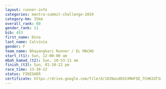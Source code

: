 ```yaml
---
layout: runner-info 
categories: mantra-summit-challenge-2019 
category-km: 35km 
overall_rank: 60
gender_rank: 11
bib: 453
first_name: Dina
last_name: Calvinia
gender: F
team_name: Bhayangkari Runner / EL MACHO
start_(t1): Sun, 12-00-00 am
mbah_kamad_(t2): Sun, 10-53-11 am
finish_(t3): Sun, 01-30-22 pm
race_time: 13-30-22
status: FINISHER
certificate: https-//drive.google.com/file/d/1O2NasdEk53MmF5D_7CH6Idf3uVa9wD5Q/view?usp=sharing
---
```

